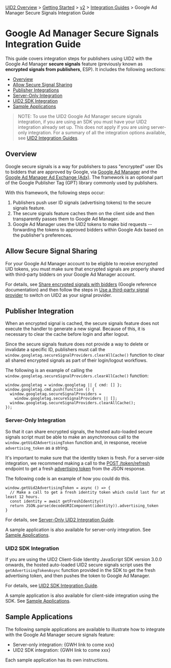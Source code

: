 [UID2 Overview](../../../README.md) > [Getting Started](../../README.md) > [v2](../README.md) > [Integration Guides](README.md) > Google Ad Manager Secure Signals Integration Guide

# Google Ad Manager Secure Signals Integration Guide

This guide covers integration steps for publishers using UID2 with the Google Ad Manager **secure signals** feature (previously known as **encrypted signals from publishers**, ESP). It includes the following sections:

* [Overview](#overview)
* [Allow Secure Signal Sharing](#allow-secure-signal-sharing)
* [Publisher Integrations](#publisher-integration)
* [Server-Only Integration](#server-only-integration)
* [UID2 SDK Integration](#uid2-sdk-integration)
* [Sample Applications](#sample-applications)

>NOTE: To use the UID2 Google Ad Manager secure signals integration, if you are using an SDK you must have your UID2 integration already set up. This does not apply if you are using server-only integration. For a summary of all the integration options available, see [UID2 Integration Guides](README.md).

## Overview

Google secure signals is a way for publishers to pass "encrypted" user IDs to bidders that are approved by Google, via [Google Ad Manager](https://admanager.google.com/home/) and the [Google Ad Manager Ad Exchange (Adx)](https://support.google.com/admanager/answer/6321605?hl=en). The framework is an optional part of the Google Publisher Tag (GPT) library commonly used by publishers.

With this framework, the following steps occur:

1. Publishers push user ID signals (advertising tokens) to the secure signals feature.
2. The secure signals feature caches them on the client side and then transparently passes them to Google Ad Manager.
3. Google Ad Manager uses the UID2 tokens to make bid requests -- forwarding the tokens to approved bidders within Google Adx based on the publisher's preferences.

## Allow Secure Signal Sharing

For your Google Ad Manager account to be eligible to receive encrypted UID tokens, you must make sure that encrypted signals are properly shared with third-party bidders on your Google Ad Manager account.

For details, see [Share encrypted signals with bidders](https://support.google.com/admanager/answer/10488752) (Google reference documentation) and then follow the steps in [Use a third-party signal provider](https://developers.google.com/interactive-media-ads/docs/sdks/html5/client-side/securesignals) to switch on UID2 as your signal provider.

## Publisher Integration

When an encrypted signal is cached, the secure signals feature does not execute the handler to generate a new signal. Because of this, it is necessary to clear the cache before login and after logout.

Since the secure signals feature does not provide a way to delete or invalidate a specific ID, publishers must call the `window.googletag.secureSignalProviders.clearAllCache()` function to clear all shared encrypted signals as part of their login/logout workflows.

The following is an example of calling the `window.googletag.secureSignalProviders.clearAllCache()` function:

```
window.googletag = window.googletag || { cmd: [] };
window.googletag.cmd.push(function () {
  window.googletag.secureSignalProviders =
    window.googletag.secureSignalProviders || [];
  window.googletag.secureSignalProviders.clearAllCache();
});
```

### Server-Only Integration

So that it can share encrypted signals, the hosted auto-loaded secure signals script must be able to make an asynchronous call to the `window.getUid2AdvertisingToken` function and, in response, receive `advertising_token` as a string.

It's important to make sure that the identity token is fresh. For a server-side integration, we recommend making a call to the [POST /token/refresh](../endpoints/post-token-refresh.md#post-tokenrefresh) endpoint to get a fresh [advertising token](../endpoints/post-token-refresh.md#decrypted-json-response-format) from the JSON response.

The following code is an example of how you could do this.

```
window.getUid2AdvertisingToken = async () => {
  // Make a call to get a fresh identity token which could last for at least 12 hours.
  const identity = await getFreshIdentity()
  return JSON.parse(decodeURIComponent(identity)).advertising_token
}
```

For details, see [Server-Only UID2 Integration Guide](#custom-publisher-integration.md).

A sample application is also available for server-only integration. See [Sample Applications](#sample-applications).

### UID2 SDK Integration

If you are using the UID2 Client-Side Identity JavaScript SDK version 3.0.0 onwards, the hosted auto-loaded UID2 secure signals script uses the `getAdvertisingTokenAsync` function provided in the SDK to get the fresh advertising token, and then pushes the token to Google Ad Manager.

For details, see [UID2 SDK Integration Guide](#publisher-client-side.md).

A sample application is also available for client-side integration using the SDK. See [Sample Applications](#sample-applications).

## Sample Applications

The following sample applications are available to illustrate how to integrate with the Google Ad Manager secure signals feature:
- Server-only integration: {GWH link to come xxx}
- UID2 SDK integration: {GWH link to come xxx}

Each sample application has its own instructions.
